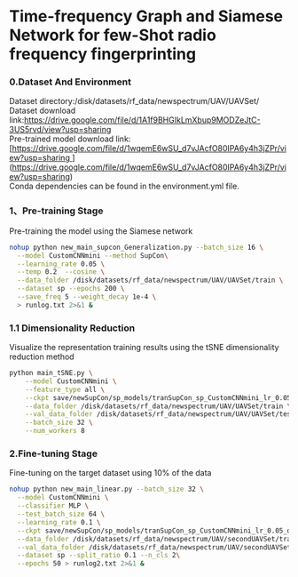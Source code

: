 # Time-frequency Graph and Siamese Network for few-Shot radio frequency fingerprinting
### 0.Dataset And Environment
Dataset directory:/disk/datasets/rf_data/newspectrum/UAV/UAVSet/  
Dataset download link:[https://drive.google.com/file/d/1A1f9BHGIkLmXbup9MODZeJtC-3US5rvd/view?usp=sharing ](https://drive.google.com/file/d/1bN5dEeak0KrSutB9YKIRmkEPPgAIEn61/view?usp=sharing)  
Pre-trained model download link:[[https://drive.google.com/file/d/1wqemE6wSU_d7vJAcfO80IPA6y4h3jZPr/view?usp=sharing ](https://drive.google.com/file/d/1bN5dEeak0KrSutB9YKIRmkEPPgAIEn61/view?usp=sharing) ](https://drive.google.com/file/d/1wqemE6wSU_d7vJAcfO80IPA6y4h3jZPr/view?usp=sharing)  
Conda dependencies can be found in the environment.yml file.

### 1、Pre-training Stage
Pre-training the model using the Siamese network
```bash
nohup python new_main_supcon_Generalization.py --batch_size 16 \
  --model CustomCNNmini --method SupCon\
  --learning_rate 0.05 \
  --temp 0.2  --cosine \
  --data_folder /disk/datasets/rf_data/newspectrum/UAV/UAVSet/train \
  --dataset sp --epochs 200 \
  --save_freq 5 --weight_decay 1e-4 \
  > runlog.txt 2>&1 &  
```

### 1.1 Dimensionality Reduction
Visualize the representation training results using the tSNE dimensionality reduction method
```bash
python main_tSNE.py \
    --model CustomCNNmini \
    --feature_type all \
    --ckpt save/newSupCon/sp_models/tranSupCon_sp_CustomCNNmini_lr_0.05_decay_0.0001_bsz_16_temp_0.2_trial_0_cosine/ckpt_epoch_140.pth \
    --data_folder /disk/datasets/rf_data/newspectrum/UAV/UAVSet/train \
    --val_data_folder /disk/datasets/rf_data/newspectrum/UAV/UAVSet/test \
    --batch_size 32 \
    --num_workers 8
```

### 2.Fine-tuning Stage
Fine-tuning on the target dataset using 10% of the data
```bash
nohup python new_main_linear.py --batch_size 32 \
  --model CustomCNNmini \
  --classifier MLP \
  --test_batch_size 64 \
  --learning_rate 0.1 \
  --ckpt save/newSupCon/sp_models/tranSupCon_sp_CustomCNNmini_lr_0.05_decay_0.0001_bsz_16_temp_0.2_trial_0_cosine/ckpt_epoch_140.pth \
  --data_folder /disk/datasets/rf_data/newspectrum/UAV/secondUAVSet/train \
  --val_data_folder /disk/datasets/rf_data/newspectrum/UAV/secondUAVSet/test \
  --dataset sp --split_ratio 0.1 --n_cls 2\
  --epochs 50 > runlog2.txt 2>&1 &
```
